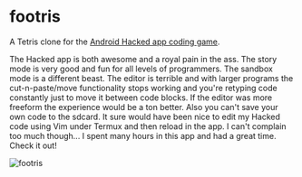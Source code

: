 footris
======

A Tetris clone for the [Android Hacked app coding game](http://www.hackedapp.com/).

The Hacked app is both awesome and a royal pain in the ass. The story mode is
very good and fun for all levels of programmers. The sandbox mode is a
different beast. The editor is terrible and with larger programs the
cut-n-paste/move functionality stops working and you're retyping code
constantly just to move it between code blocks. If the editor was more freeform
the experience would be a ton better. Also you can't save your own code to the
sdcard. It sure would have been nice to edit my Hacked code using Vim under Termux
and then reload in the app. I can't complain too much though... I spent many
hours in this app and had a great time. Check it out!


![footris](https://github.com/insanum/footris/raw/master/footris.gif)

